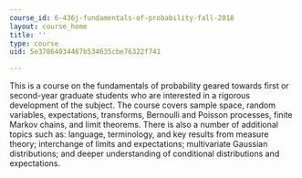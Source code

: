 ```yaml
---
course_id: 6-436j-fundamentals-of-probability-fall-2018
layout: course_home
title: ''
type: course
uid: 5e37864034467b534635cbe76322f741

---
```

This is a course on the fundamentals of probability geared towards first or second-year graduate students who are interested in a rigorous development of the subject. The course covers sample space, random variables, expectations, transforms, Bernoulli and Poisson processes, finite Markov chains, and limit theorems. There is also a number of additional topics such as: language, terminology, and key results from measure theory; interchange of limits and expectations; multivariate Gaussian distributions; and deeper understanding of conditional distributions and expectations.
